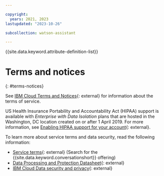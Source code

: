 ```yaml
---

copyright:
  years: 2021, 2023
lastupdated: "2023-10-26"

subcollection: watson-assistant

---
```


{{site.data.keyword.attribute-definition-list}}

# Terms and notices
{: #terms-notices}

See [IBM Cloud Terms and Notices](/docs/overview?topic=overview-terms){: external} for information about the terms of service.

US Health Insurance Portability and Accountability Act (HIPAA) support is available with *Enterprise with Data Isolation* plans that are hosted in the Washington, DC location created on or after 1 April 2019. For more information, see [Enabling HIPAA support for your account](/docs/account?topic=account-enabling-hipaa){: external}.

To learn more about service terms and data security, read the following information:

- [Service terms](https://www.ibm.com/support/customer/csol/terms/){: external} (Search for the {{site.data.keyword.conversationshort}} offering)
- [Data Processing and Protection Datasheet](https://www.ibm.com/software/reports/compatibility/clarity-reports/report/html/softwareReqsForProduct?deliverableId=DF7F84500FA711E69DCADF455C6AF151){: external}
- [IBM Cloud Data security and privacy](https://www.ibm.com/software/sla/sladb.nsf/sla/csdsp?OpenDocument){: external}
